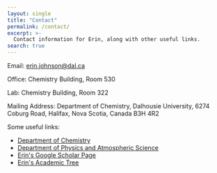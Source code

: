 ```yaml
---
layout: single
title: "Contact"
permalink: /contact/
excerpt: >-
  Contact information for Erin, along with other useful links.
search: true
---
```


Email: erin.johnson@dal.ca

Office: Chemistry Building, Room 530

Lab: Chemistry Building, Room 322

Mailing Address: Department of Chemistry, Dalhousie University, 6274 Coburg Road,
Halifax, Nova Scotia, Canada B3H 4R2

  Some useful links:
  * [Department of Chemistry](https://chem.dal.ca)
  * [Department of Physics and Atmospheric Science](https://physics.dal.ca)
  * [Erin's Google Scholar Page](https://scholar.google.ca/citations?user=57ER3oQAAAAJ&hl=en)
  * [Erin's Academic Tree](https://academictree.org/chemistry/tree.php?pid=796420)

